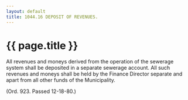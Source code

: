 ```yaml
---
layout: default 
title: 1044.16 DEPOSIT OF REVENUES.
---
```


{{ page.title }}
================

All revenues and moneys derived from the operation of the sewerage
system shall be deposited in a separate sewerage account. All such
revenues and moneys shall be held by the Finance Director separate and
apart from all other funds of the Municipality.

(Ord. 923. Passed 12-18-80.)
